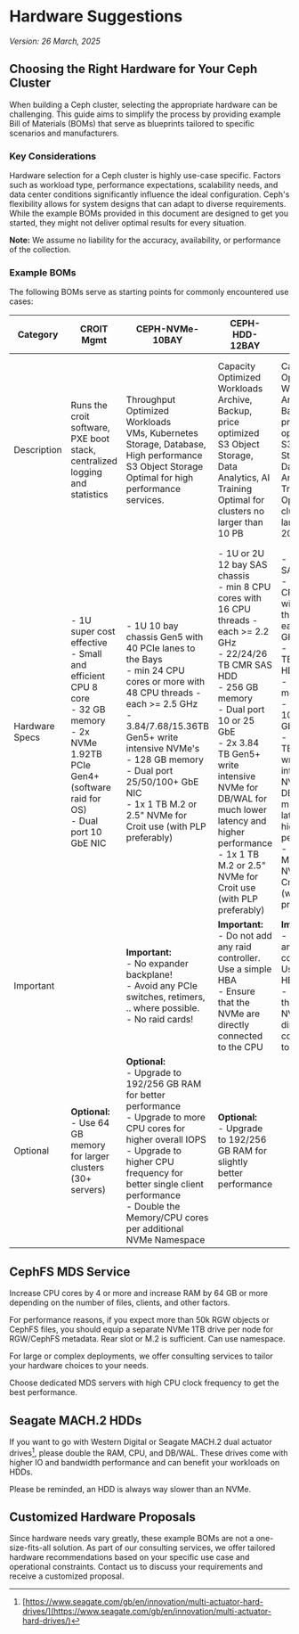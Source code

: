# Hardware Suggestions

*Version: 26 March, 2025*

## Choosing the Right Hardware for Your Ceph Cluster

When building a Ceph cluster, selecting the appropriate hardware can be challenging. This guide aims to simplify the process by providing example Bill of Materials (BOMs) that serve as blueprints tailored to specific scenarios and manufacturers.

### Key Considerations

Hardware selection for a Ceph cluster is highly use-case specific. Factors such as workload type, performance expectations, scalability needs, and data center conditions significantly influence the ideal configuration. Ceph's flexibility allows for system designs that can adapt to diverse requirements. While the example BOMs provided in this document are designed to get you started, they might not deliver optimal results for every situation.

**Note:** We assume no liability for the accuracy, availability, or performance of the collection.

### Example BOMs

The following BOMs serve as starting points for commonly encountered use cases:

| Category       | CROIT Mgmt                                                                 | CEPH-NVMe-10BAY                                                                                              | CEPH-HDD-12BAY                                                                                              | CEPH-HDD-24BAY                                                                                              | CEPH-HDD-60BAY                                                                                              |
|----------------|----------------------------------------------------------------------------|-------------------------------------------------------------------------------------------------------------|-------------------------------------------------------------------------------------------------------------|-------------------------------------------------------------------------------------------------------------|-------------------------------------------------------------------------------------------------------------|
| Description    | Runs the croit software, PXE boot stack, centralized logging and statistics | Throughput Optimized Workloads<br>VMs, Kubernetes Storage, Database, High performance S3 Object Storage<br>Optimal for high performance services. | Capacity Optimized Workloads<br>Archive, Backup, price optimized S3 Object Storage, Data Analytics, AI Training<br>Optimal for clusters no larger than 10 PB | Capacity Optimized Workloads<br>Archive, Backup, price optimized S3 Object Storage, Data Analytics, AI Training<br>Optimal for clusters no larger than 20 PB | Very High Density Large - Archive, Backup, price optimized S3 Object Storage, Data Analytics, AI Training<br>Only suitable for clusters larger than 15 PB |
| Hardware Specs | - 1U super cost effective<br>- Small and efficient CPU 8 core<br>- 32 GB memory<br>- 2x NVMe 1.92TB PCIe Gen4+ (software raid for OS)<br>- Dual port 10 GbE NIC | - 1U 10 bay chassis Gen5 with 40 PCIe lanes to the Bays<br>- min 24 CPU cores or more with 48 CPU threads - each >= 2.5 GHz<br>- 3.84/7.68/15.36TB Gen5+ write intensive NVMe's<br>- 128 GB memory<br>- Dual port 25/50/100+ GbE NIC<br>- 1x 1 TB M.2 or 2.5" NVMe for Croit use (with PLP preferably) | - 1U or 2U 12 bay SAS chassis<br>- min 8 CPU cores with 16 CPU threads - each >= 2.2 GHz<br>- 22/24/26 TB CMR SAS HDD<br>- 256 GB memory<br>- Dual port 10 or 25 GbE<br>- 2x 3.84 TB Gen5+ write intensive NVMe for DB/WAL for much lower latency and higher performance<br>- 1x 1 TB M.2 or 2.5" NVMe for Croit use (with PLP preferably) | - 24 bay SAS chassis<br>- min 16 CPU cores with 32 CPU threads - each >= 2.2 GHz<br>- 22/24/26 TB CMR SAS HDD<br>- 256 GB memory<br>- Dual port 10 or 25 GbE<br>- 2x 3.84 TB Gen5+ write intensive NVMe for DB/WAL for much lower latency and higher performance<br>- 1x 1 TB M.2 or 2.5" NVMe for Croit use (with PLP preferably) | - 4U 60 bays SAS chassis<br>- min 32 CPU cores with 64 CPU threads - each >= 2.2 GHz<br>- 22/24/26 TB CMR SAS HDD<br>- 768 GB memory<br>- Dual port 25/50/100 GbE<br>- 4x 7.68 TB Gen5+ write intensive NVMe for DB/WAL for much lower latency and higher performance<br>- 1x 1 TB M.2 or 2.5" NVMe for Croit use (with PLP preferably) |
| Important      |                                                                            | **Important:**<br>- No expander backplane!<br>- Avoid any PCIe switches, retimers, .. where possible.<br>- No raid cards! | **Important:**<br>- Do not add any raid controller. Use a simple HBA<br>- Ensure that the NVMe are directly connected to the CPU | **Important:**<br>- Do not add any raid controller. Use a simple HBA<br>- Ensure that the NVMe are directly connected to the CPU | **Important:**<br>- Do not add any raid controller. Use a simple HBA<br>- Ensure that the NVMe are directly connected to the CPU |
| Optional       | **Optional:**<br>- Use 64 GB memory for larger clusters (30+ servers)      | **Optional:**<br>- Upgrade to 192/256 GB RAM for better performance<br>- Upgrade to more CPU cores for higher overall IOPS<br>- Upgrade to higher CPU frequency for better single client performance<br>- Double the Memory/CPU cores per additional NVMe Namespace | **Optional:**<br>- Upgrade to 192/256 GB RAM for slightly better performance                                      |                                                                                                             |                                                                                                             |

## CephFS MDS Service

Increase CPU cores by 4 or more and increase RAM by 64 GB or more depending on the number of files, clients, and other factors.

For performance reasons, if you expect more than 50k RGW objects or CephFS files, you should equip a separate NVMe 1TB drive per node for RGW/CephFS metadata. Rear slot or M.2 is sufficient. Can use namespace.

For large or complex deployments, we offer consulting services to tailor your hardware choices to your needs.

Choose dedicated MDS servers with high CPU clock frequency to get the best performance.

## Seagate MACH.2 HDDs

If you want to go with Western Digital or Seagate MACH.2 dual actuator drives[^1], please double the RAM, CPU, and DB/WAL. These drives come with higher IO and bandwidth performance and can benefit your workloads on HDDs.

Please be reminded, an HDD is always way slower than an NVMe.

[^1]: [https://www.seagate.com/gb/en/innovation/multi-actuator-hard-drives/](https://www.seagate.com/gb/en/innovation/multi-actuator-hard-drives/)

## Customized Hardware Proposals

Since hardware needs vary greatly, these example BOMs are not a one-size-fits-all solution. As part of our consulting services, we offer tailored hardware recommendations based on your specific use case and operational constraints. Contact us to discuss your requirements and receive a customized proposal.
